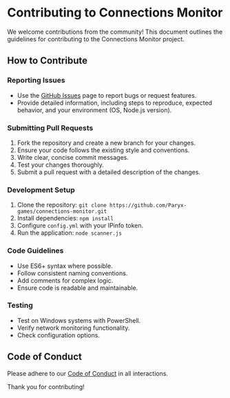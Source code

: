# Contributing to Connections Monitor

We welcome contributions from the community! This document outlines the guidelines for contributing to the Connections Monitor project.

## How to Contribute

### Reporting Issues
- Use the [GitHub Issues](https://github.com/Paryx-games/connections-monitor/issues) page to report bugs or request features.
- Provide detailed information, including steps to reproduce, expected behavior, and your environment (OS, Node.js version).

### Submitting Pull Requests
1. Fork the repository and create a new branch for your changes.
2. Ensure your code follows the existing style and conventions.
3. Write clear, concise commit messages.
4. Test your changes thoroughly.
5. Submit a pull request with a detailed description of the changes.

### Development Setup
1. Clone the repository: `git clone https://github.com/Paryx-games/connections-monitor.git`
2. Install dependencies: `npm install`
3. Configure `config.yml` with your IPinfo token.
4. Run the application: `node scanner.js`

### Code Guidelines
- Use ES6+ syntax where possible.
- Follow consistent naming conventions.
- Add comments for complex logic.
- Ensure code is readable and maintainable.

### Testing
- Test on Windows systems with PowerShell.
- Verify network monitoring functionality.
- Check configuration options.

## Code of Conduct
Please adhere to our [Code of Conduct](CODE_OF_CONDUCT.md) in all interactions.

Thank you for contributing!
